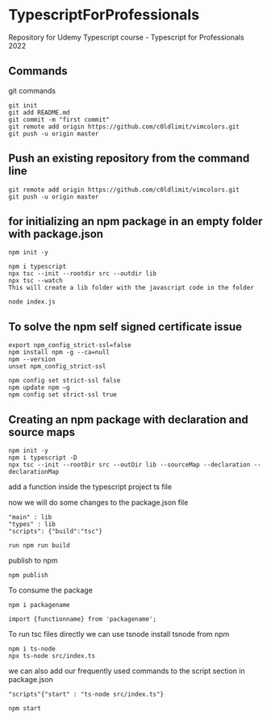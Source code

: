 # TypescriptForProfessionals
Repository for Udemy Typescript course - Typescript for Professionals 2022

## Commands

git commands

```
git init
git add README.md
git commit -m "first commit"
git remote add origin https://github.com/c0ldlimit/vimcolors.git
git push -u origin master
```
 
## Push an existing repository from the command line

```
git remote add origin https://github.com/c0ldlimit/vimcolors.git
git push -u origin master
```

## for initializing an npm package in an empty folder with package.json 
```
npm init -y
```

```
npm i typescript
npx tsc --init --rootdir src --outdir lib
npx tsc --watch
This will create a lib folder with the javascript code in the folder

node index.js
```

## To solve the npm self signed certificate issue

```
export npm_config_strict-ssl=false
npm install npm -g --ca=null
npm --version
unset npm_config_strict-ssl

npm config set strict-ssl false
npm update npm –g
npm config set strict-ssl true
```

## Creating an npm package with declaration and source maps
```
npm init -y
npm i typescript -D
npx tsc --init --rootDir src --outDir lib --sourceMap --declaration --declarationMap
```

add a function inside the typescript project ts file

now we will do some changes to the package.json file

```
"main" : lib
"types" : lib
"scripts": {"build":"tsc"}

run npm run build
```

publish to npm
```
npm publish
```

To consume the package
```
npm i packagename

import {functionname} from 'packagename';
```

To run tsc files directly we can use tsnode 
install tsnode from npm
```
npm i ts-node
npx ts-node src/index.ts
```

we can also add our frequently used commands to the script section in package.json
```
"scripts"{"start" : "ts-node src/index.ts"}

npm start
```

